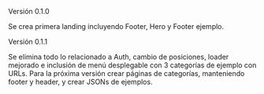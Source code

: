 Versión 0.1.0

Se crea primera landing incluyendo Footer, Hero y Footer ejemplo.

Versión 0.1.1 

Se elimina todo lo relacionado a Auth, cambio de posiciones, loader mejorado e inclusión de menú desplegable con 3 categorías de ejemplo con URLs.
Para la próxima versión crear páginas de categorías, manteniendo footer y header, y crear JSONs de ejemplos.